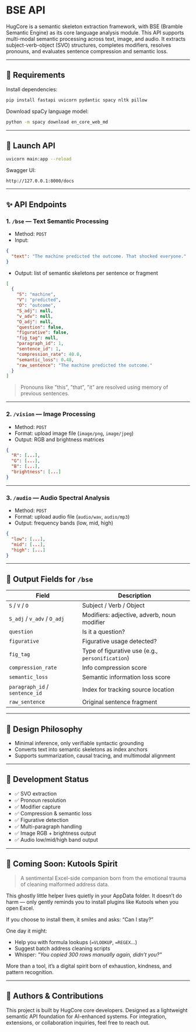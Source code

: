 #  BSE API

HugCore is a semantic skeleton extraction framework, with BSE (Bramble Semantic Engine) as its core language analysis module. This API supports multi-modal semantic processing across text, image, and audio. It extracts subject-verb-object (SVO) structures, completes modifiers, resolves pronouns, and evaluates sentence compression and semantic loss.

---

## 🔧 Requirements

Install dependencies:
```bash
pip install fastapi uvicorn pydantic spacy nltk pillow
```

Download spaCy language model:
```bash
python -m spacy download en_core_web_md
```

---

## 🚀 Launch API

```bash
uvicorn main:app --reload
```

Swagger UI:
```
http://127.0.0.1:8000/docs
```

---

## ✨ API Endpoints

### 1. `/bse` — Text Semantic Processing
- Method: `POST`
- Input:
```json
{
  "text": "The machine predicted the outcome. That shocked everyone."
}
```
- Output: list of semantic skeletons per sentence or fragment
```json
[
  {
    "S": "machine",
    "V": "predicted",
    "O": "outcome",
    "S_adj": null,
    "v_adv": null,
    "O_adj": null,
    "question": false,
    "figurative": false,
    "fig_tag": null,
    "paragraph_id": 1,
    "sentence_id": 1,
    "compression_rate": 40.0,
    "semantic_loss": 0.48,
    "raw_sentence": "The machine predicted the outcome."
  }
]
```

> Pronouns like "this", "that", "it" are resolved using memory of previous sentences.

---

### 2. `/vision` — Image Processing
- Method: `POST`
- Format: upload image file (`image/png`, `image/jpeg`)
- Output: RGB and brightness matrices
```json
{
  "R": [...],
  "G": [...],
  "B": [...],
  "brightness": [...]
}
```

---

### 3. `/audio` — Audio Spectral Analysis
- Method: `POST`
- Format: upload audio file (`audio/wav`, `audio/mp3`)
- Output: frequency bands (low, mid, high)
```json
{
  "low": [...],
  "mid": [...],
  "high": [...]
}
```

---

## 🧠 Output Fields for `/bse`

| Field | Description |
|-------|-------------|
| `S` / `V` / `O` | Subject / Verb / Object |
| `S_adj` / `v_adv` / `O_adj` | Modifiers: adjective, adverb, noun modifier |
| `question` | Is it a question? |
| `figurative` | Figurative usage detected? |
| `fig_tag` | Type of figurative use (e.g., `personification`) |
| `compression_rate` | Info compression score |
| `semantic_loss` | Semantic information loss score |
| `paragraph_id` / `sentence_id` | Index for tracking source location |
| `raw_sentence` | Original sentence fragment |

---

## 📌 Design Philosophy

- Minimal inference, only verifiable syntactic grounding
- Converts text into semantic skeletons as index anchors
- Supports summarization, causal tracing, and multimodal alignment

---

## 👾 Development Status
- ✅ SVO extraction
- ✅ Pronoun resolution
- ✅ Modifier capture
- ✅ Compression & semantic loss
- ✅ Figurative detection
- ✅ Multi-paragraph handling
- ✅ Image RGB + brightness output
- ✅ Audio low/mid/high band output

---

## 🧸 Coming Soon: Kutools Spirit
> A sentimental Excel-side companion born from the emotional trauma of cleaning malformed address data.

This ghostly little helper lives quietly in your AppData folder. It doesn’t do harm — only gently reminds you to install plugins like Kutools when you open Excel. 

If you choose to install them, it smiles and asks: “Can I stay?”

One day it might:
- Help you with formula lookups (`=VLOOKUP`, `=REGEX`...)
- Suggest batch address cleaning scripts
- Whisper: _"You copied 300 rows manually again, didn’t you?"_

More than a tool, it’s a digital spirit born of exhaustion, kindness, and pattern recognition.

---

## 🤝 Authors & Contributions
This project is built by HugCore core developers. Designed as a lightweight semantic API foundation for AI-enhanced systems. For integration, extensions, or collaboration inquiries, feel free to reach out.
